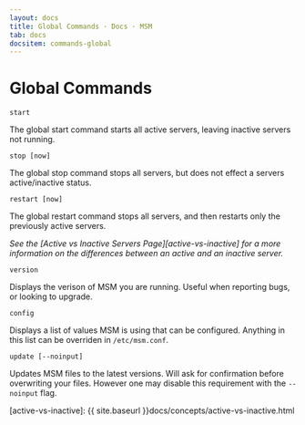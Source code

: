 ```yaml
---
layout: docs
title: Global Commands · Docs · MSM
tab: docs
docsitem: commands-global
---
```


Global Commands
===============

    start

The global start command starts all active servers, leaving inactive servers not running.

    stop [now]

The global stop command stops all servers, but does not effect a servers active/inactive status.

    restart [now]

The global restart command stops all servers, and then restarts only the previously active servers.

*See the [Active vs Inactive Servers Page][active-vs-inactive] for a more information on the differences between an active and an inactive server.*

    version

Displays the verison of MSM you are running. Useful when reporting bugs, or looking to upgrade.

    config

Displays a list of values MSM is using that can be configured. Anything in this list can be overriden in `/etc/msm.conf`.

    update [--noinput]

Updates MSM files to the latest versions. Will ask for confirmation before overwriting your files. However one may disable this requirement with the `--noinput` flag.


[active-vs-inactive]: {{ site.baseurl }}docs/concepts/active-vs-inactive.html